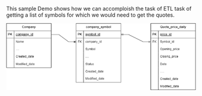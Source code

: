 This sample Demo shows how we can accomploish the task of ETL task of getting a list of symbols for which we would need to get the quotes. 

![alt text](sample_demo.drawio.png)
